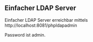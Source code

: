 Einfacher LDAP Server
---------------------

Einfacher LDAP Server erreichbar mittels http://localhost:8081/phpldapadmin

Password ist admin.
